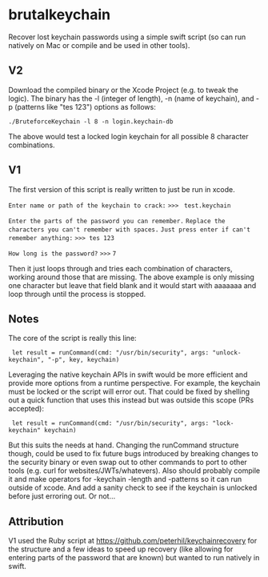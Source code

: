 # brutalkeychain
Recover lost keychain passwords using a simple swift script (so can run natively on Mac or compile and be used in other tools).

## V2
Download the compiled binary or the Xcode Project (e.g. to tweak the logic). The binary has the -l (integer of length), -n (name of keychain), and -p (patterns like "tes 123") options as follows:

`./BruteforceKeychain -l 8 -n login.keychain-db`

The above would test a locked login keychain for all possible 8 character combinations.

## V1
The first version of this script is really written to just be run in xcode. 

`Enter name or path of the keychain to crack:`
`>>> `
`test.keychain`

`Enter the parts of the password you can remember.`
`Replace the characters you can't remember with spaces.`
`Just press enter if can't remember anything:`
`>>> tes 123`

`How long is the password?`
`>>>` 
`7`

Then it just loops through and tries each combination of characters, working around those that are missing. The above example is only missing one character but leave that field blank and it would start with aaaaaaa and loop through until the process is stopped.

## Notes
The core of the script is really this line:

` let result = runCommand(cmd: "/usr/bin/security", args: "unlock-keychain", "-p", key, keychain)`

Leveraging the native keychain APIs in swift would be more efficient and provide more options from a runtime perspective. For example, the keychain must be locked or the script will error out. That could be fixed by shelling out a quick function that uses this instead but was outside this scope (PRs accepted):

` let result = runCommand(cmd: "/usr/bin/security", args: "lock-keychain" keychain)`

But this suits the needs at hand. Changing the runCommand structure though, could be used to fix future bugs introduced by breaking changes to the security binary or even swap out to other commands to port to other tools (e.g. curl for websites/JWTs/whatevers). Also should probably compile it and make operators for -keychain -length and -patterns so it can run outside of xcode. And add a sanity check to see if the keychain is unlocked before just erroring out. Or not...

## Attribution
V1 used the Ruby script at https://github.com/peterhil/keychainrecovery for the structure and a few ideas to speed up recovery (like allowing for entering parts of the password that are known) but wanted to run natively in swift. 
